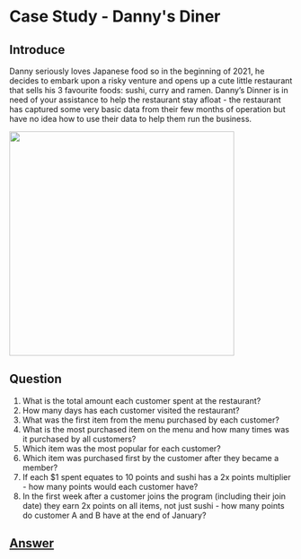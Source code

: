 # Case Study - Danny's Diner

## Introduce
Danny seriously loves Japanese food so in the beginning of 2021, he decides to embark upon a risky venture and opens up a cute little restaurant that sells his 3 favourite foods: sushi, curry and ramen.
Danny’s Dinner is in need of your assistance to help the restaurant stay afloat - the restaurant has captured some very basic data from their few months of operation but have no idea how to use their data to help them run the business.

<img src="https://github.com/user-attachments/assets/a360ce6a-bed7-47d8-a61c-0bbea542bb0f"  width="400" />

## Question

1. What is the total amount each customer spent at the restaurant?
2. How many days has each customer visited the restaurant?
3. What was the first item from the menu purchased by each customer?
4. What is the most purchased item on the menu and how many times was it purchased by all customers?
5. Which item was the most popular for each customer?
6. Which item was purchased first by the customer after they became a member?
7. If each $1 spent equates to 10 points and sushi has a 2x points multiplier - how many points would each customer have?
8. In the first week after a customer joins the program (including their join date) they earn 2x points on all items, not just sushi - how many points do customer A and B have at the end of January?

## [Answer](https://github.com/Kimngantr-da/Danny-s-Diner/blob/main/Danny_Diner_Answer.sql)
